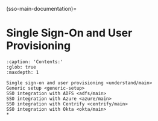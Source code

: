 (sso-main-documentation)=

# Single Sign-On and User Provisioning

```{toctree}
:caption: 'Contents:'
:glob: true
:maxdepth: 1

Single sign-on and user provisioning <understand/main>
Generic setup <generic-setup>
SSO integration with ADFS <adfs/main>
SSO integration with Azure <azure/main>
SSO integration with Centrify <centrify/main>
SSO integration with Okta <okta/main>
*
```
